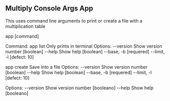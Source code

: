 ## Multiply Console Args App
This uses command line arguments to print or create a file with a multiplication table

app [command]

Command:
  app list    Only prints in terminal
    Options:
        --version    Show version number                               [boolean]
        --help       Show help                                         [boolean]
        --base, -b                                                    [requered]
        --limit, -l                                                 [defect: 10]

  app create  Save into a file
    Options:
        --version    Show version number                               [boolean]
        --help       Show help                                         [boolean]
        --base, -b                                                    [requered]
        --limit, -l                                                 [defect: 10]

Options:
  --version  Show version number                                      [booleano]
  --help     Show help                                                [booleano]
